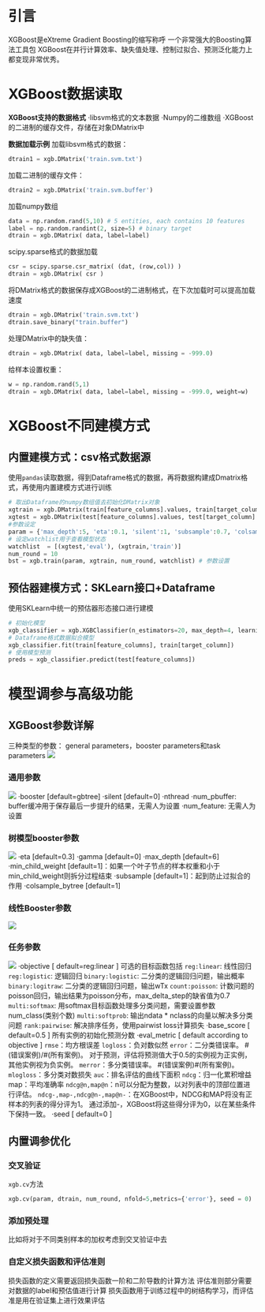 # 引言
XGBoost是eXtreme Gradient Boosting的缩写称呼
一个非常强大的Boosting算法工具包
XGBoost在并行计算效率、缺失值处理、控制过拟合、预测泛化能力上都变现非常优秀。
# XGBoost数据读取
**XGBoost支持的数据格式**
·libsvm格式的文本数据
·Numpy的二维数组
·XGBoost的二进制的缓存文件，存储在对象DMatrix中

**数据加载示例**
加载libsvm格式的数据：
```python
dtrain1 = xgb.DMatrix('train.svm.txt')
```

加载二进制的缓存文件：
```python
dtrain2 = xgb.DMatrix('train.svm.buffer')
```

加载numpy数组
```python
data = np.random.rand(5,10) # 5 entities, each contains 10 features
label = np.random.randint(2, size=5) # binary target
dtrain = xgb.DMatrix( data, label=label)
```

scipy.sparse格式的数据加载
```python
csr = scipy.sparse.csr_matrix( (dat, (row,col)) )
dtrain = xgb.DMatrix( csr )
```

将DMatrix格式的数据保存成XGBoost的二进制格式，在下次加载时可以提高加载速度
```python
dtrain = xgb.DMatrix('train.svm.txt')
dtrain.save_binary("train.buffer")
```

处理DMatrix中的缺失值：
```python
dtrain = xgb.DMatrix( data, label=label, missing = -999.0)
```

给样本设置权重：
```python
w = np.random.rand(5,1)
dtrain = xgb.DMatrix( data, label=label, missing = -999.0, weight=w)
```

# XGBoost不同建模方式
## 内置建模方式：csv格式数据源
使用`pandas`读取数据，得到Dataframe格式的数据，再将数据构建成Dmatrix格式，再使用内置建模方式进行训练
```python
# 取出Dataframe的numpy数组值去初始化DMatrix对象
xgtrain = xgb.DMatrix(train[feature_columns].values, train[target_column].values)
xgtest = xgb.DMatrix(test[feature_columns].values, test[target_column].values)
#参数设定
param = {'max_depth':5, 'eta':0.1, 'silent':1, 'subsample':0.7, 'colsample_bytree':0.7, 'objective':'binary:logistic' }
# 设定watchlist用于查看模型状态
watchlist  = [(xgtest,'eval'), (xgtrain,'train')]
num_round = 10
bst = xgb.train(param, xgtrain, num_round, watchlist) # 参数设置
```


## 预估器建模方式：SKLearn接口+Dataframe
使用SKLearn中统一的预估器形态接口进行建模

```python
# 初始化模型
xgb_classifier = xgb.XGBClassifier(n_estimators=20, max_depth=4, learning_rate=0.1, subsample=0.7,colsample_bytree=0.7, eval_metric='error')
# Dataframe格式数据拟合模型
xgb_classifier.fit(train[feature_columns], train[target_column])
# 使用模型预测
preds = xgb_classifier.predict(test[feature_columns])
```

# 模型调参与高级功能
## XGBoost参数详解
三种类型的参数：
general parameters，booster parameters和task parameters
![](images/20240201100919.png)
### 通用参数
![](images/20240201101129.png)
·booster [default=gbtree] 
·silent [default=0]
·nthread
·num_pbuffer: buffer缓冲用于保存最后一步提升的结果，无需人为设置
·num_feature: 无需人为设置

### 树模型booster参数
![](images/20240201101415.png)
·eta [default=0.3]
·gamma [default=0]
·max_depth [default=6]
·min_child_weight [default=1]：如果一个叶子节点的样本权重和小于min_child_weight则拆分过程结束
·subsample [default=1]：起到防止过拟合的作用
·colsample_bytree [default=1]

### 线性Booster参数
![](images/20240201101736.png)

### 任务参数
![](images/20240201101919.png)
·objective [ default=reg:linear ]
可选的目标函数包括
`reg:linear`: 线性回归
`reg:logistic`: 逻辑回归
`binary:logistic`: 二分类的逻辑回归问题，输出概率
`binary:logitraw`: 二分类的逻辑回归问题，输出wTx
`count:poisson`: 计数问题的poisson回归，输出结果为poisson分布，max_delta_step的缺省值为0.7
`multi:softmax`: 用softmax目标函数处理多分类问题，需要设置参数num_class(类别个数)
`multi:softprob`: 输出ndata * nclass的向量以解决多分类问题
`rank:pairwise`: 解决排序任务，使用pairwist loss计算损失
·base_score [ default=0.5 ]
所有实例的初始化预测分数
·eval_metric [ default according to objective ]
`rmse`：均方根误差
`logloss`：负对数似然
`error`：二分类错误率。 #(错误案例)/#(所有案例)。 对于预测，评估将预测值大于0.5的实例视为正实例，其他实例视为负实例。
`merror`：多分类错误率。 #(错误案例)#(所有案例)。
`mlogloss`：多分类对数损失
`auc`：排名评估的曲线下面积
`ndcg`：归一化累积增益
map：平均准确率
`ndcg@n,map@n`：n可以分配为整数，以对列表中的顶部位置进行评估。
`ndcg-,map-,ndcg@n-,map@n-`：在XGBoost中，NDCG和MAP将没有正样本的列表的得分评为1。 通过添加-，XGBoost将这些得分评为0，以在某些条件下保持一致。
·seed [ default=0 ]

## 内置调参优化
### 交叉验证
`xgb.cv`方法
```python
xgb.cv(param, dtrain, num_round, nfold=5,metrics={'error'}, seed = 0)
```

### 添加预处理
比如将对于不同类别样本的加权考虑到交叉验证中去

### 自定义损失函数和评估准则
损失函数的定义需要返回损失函数一阶和二阶导数的计算方法
评估准则部分需要对数据的label和预估值进行计算
损失函数用于训练过程中的树结构学习，而评估准是用在验证集上进行效果评估

